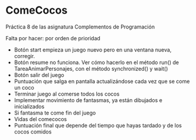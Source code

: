 # ComeCocos
Práctica 8 de las asignatura Complementos de Programación

Falta por hacer: por orden de prioridad

- Botón start empieza un juego nuevo pero en una ventana nueva, corregir.
- Botón resume no funciona. Ver cómo hacerlo en el método run() de TareaAnimarPersonajes, con el método synchronized() y wait()
- Botón salir del juego
- Puntuación que salga en pantalla actualizándose cada vez que se come un coco
- Terminar juego al comerse todos los cocos
- Implementar movimiento de fantasmas, ya están dibujados e inicializados
- Si fantasma te come fin del juego 
- Vidas del comecocos
- Puntuación final que depende del tiempo que hayas tardado y de los cocos comidos

